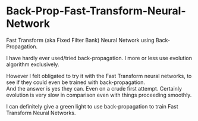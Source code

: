 # Back-Prop-Fast-Transform-Neural-Network
Fast Transform (aka Fixed Filter Bank) Neural Network using Back-Propagation.

I have hardly ever used/tried back-propagation.  I more or less use evolution algorithm exclusively.

However I felt obligated to try it with the Fast Transform neural networks, to see if they could even be trained with back-propagation.  
And the answer is yes they can. Even on a crude first attempt. Certainly evolution is very slow in comparison even with things proceeding smoothly. 

I can definitely give a green light to use back-propagation to train Fast Transform Neural Networks.
